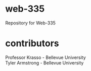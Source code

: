 # web-335
Repository for Web-335
# contributors
Professor Krasso - Bellevue University  
Tyler Armstrong - Bellevue University
